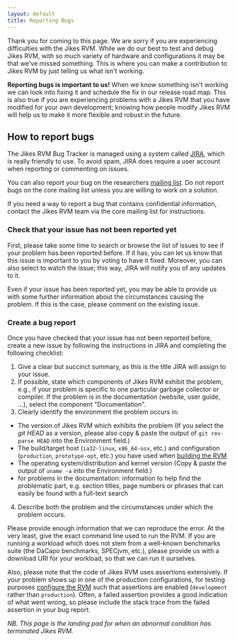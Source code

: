 ```yaml
---
layout: default 
title: Reporting Bugs
---
```


Thank you for coming to this page. We are sorry if you are experiencing difficulties with the Jikes RVM. While we do our best to test and debug Jikes RVM, with so much variety of hardware and configurations it may be that we've missed something. This is where you can make a contribution to Jikes RVM by just telling us what isn't working.

**Reporting bugs is important to us!** When we know something isn't working we can look into fixing it and schedule the fix in our release road map. This is also true if you are experiencing problems with a Jikes RVM that you have modified for your own development; knowing how people modify Jikes RVM will help us to make it more flexible and robust in the future.

## How to report bugs

The Jikes RVM Bug Tracker is managed using a system called [JIRA](https://xtenlang.atlassian.net/browse/RVM), which is really friendly to use. To avoid spam, JIRA does require a user account when reporting or commenting on issues.

You can also report your bug on the researchers [mailing list](/MailingLists/). Do not report bugs on the core mailing list unless you are willing to work on a solution.

If you need a way to report a bug that contains confidential information, contact the Jikes RVM team via the core mailing list for instructions.

### Check that your issue has not been reported yet

First, please take some time to search or browse the list of issues to see if your problem has been reported before. If it has, you can let us know that this issue is important to you by voting to have it fixed. Moreover, you can also select to watch the issue; this way, JIRA will notify you of any updates to it.

Even if your issue has been reported yet, you may be able to provide us with some further information about the circumstances causing the problem. If this is the case, please comment on the existing issue.

### Create a bug report

Once you have checked that your issue has not been reported before, create a new issue by following the instructions in JIRA and completing the following checklist:

1. Give a clear but succinct summary, as this is the title JIRA will assign to your issue.
2. If possible, state which components of Jikes RVM exhibit the problem, e.g., if your problem is specific to one particular garbage collector or compiler. If the problem is in the documentation (website, user guide, ...), select the component "Documentation".
3. Clearly identify the environment the problem occurs in:
  * The version of Jikes RVM which exhibits the problem (If you select the _git HEAD_ as a version, please also copy & paste the output of `git rev-parse HEAD` into the Environment field.)
  * The build/target host (`ia32-linux`, `x86_64-osx`, etc.) and configuration (`production`, `prototype-opt`, etc.) you have used when [building the RVM](/UserGuide/BuildingJikesRVM/index.html#x5-60003l)
  * The operating system/distribution and kernel version (Copy & paste the output of `uname -a` into the Environment field.)
  * for problems in the documentation: information to help find the problematic part, e.g. section titles, page numbers or phrases that can easily be found with a full-text search
4. Describe both the problem and the circumstances under which the problem occurs.

Please provide enough information that we can reproduce the error. At the very least, give the exact command line used to run the RVM. If you are running a workload which does not stem from a well-known benchmarks suite (the DaCapo benchmarks, SPECjvm, etc.), please provide us with a download URI for your workload, so that we can run it ourselves.

Also, please note that the code of Jikes RVM uses assertions extensively. If your problem shows up in one of the production configurations, for testing purposes [configure the RVM](/UserGuide/ConfiguringJikesRVM/index.html#x6-430004) such that assertions are enabled (`development` rather than `production`). Often, a failed assertion provides a good indication of what went wrong, so please include the stack trace from the failed assertion in your bug report.

_NB. This page is the landing pad for when an abnormal condition has terminated Jikes RVM._

